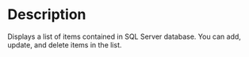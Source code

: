 ﻿# Description

Displays a list of items contained in SQL Server database. You can add, update, and delete items in the list.